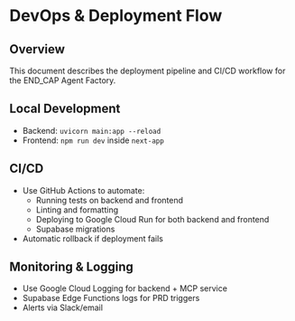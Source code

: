 # DevOps & Deployment Flow

## Overview
This document describes the deployment pipeline and CI/CD workflow for the END_CAP Agent Factory.

## Local Development
- Backend: `uvicorn main:app --reload`
- Frontend: `npm run dev` inside `next-app`

## CI/CD
- Use GitHub Actions to automate:
  - Running tests on backend and frontend
  - Linting and formatting
  - Deploying to Google Cloud Run for both backend and frontend
  - Supabase migrations
- Automatic rollback if deployment fails

## Monitoring & Logging
- Use Google Cloud Logging for backend + MCP service
- Supabase Edge Functions logs for PRD triggers
- Alerts via Slack/email
